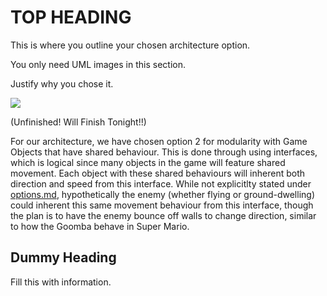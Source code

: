 # TOP HEADING 

This is where you outline your chosen architecture option.

You only need UML images in this section.

Justify why you chose it.

![](Media/UML_Diagrams/ClassDiagramVer1.png)

(Unfinished! Will Finish Tonight!!)

For our architecture, we have chosen option 2 for modularity with Game Objects that have shared behaviour. This is done through using interfaces, which is logical since many objects in the game will feature shared movement. Each object with these shared behaviours will inherent both direction and speed from this interface. While not explicitlty stated under [options.md](options.md), hypothetically the enemy (whether flying or ground-dwelling) could inherent this same movement behaviour from this interface, though the plan is to have the enemy bounce off walls to change direction, similar to how the Goomba behave in Super Mario.

## Dummy Heading
Fill this with information.
